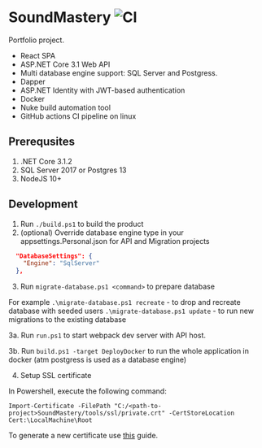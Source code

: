 # SoundMastery ![CI](https://github.com/arublevsky/soundmastery/workflows/CI/badge.svg)

Portfolio project. 

* React SPA
* ASP.NET Core 3.1 Web API
* Multi database engine support: SQL Server and Postgress.
* Dapper
* ASP.NET Identity with JWT-based authentication
* Docker
* Nuke build automation tool
* GitHub actions CI pipeline on linux

## Prerequsites

1. .NET Core 3.1.2
2. SQL Server 2017 or Postgres 13
3. NodeJS 10+

## Development

1. Run `./build.ps1` to build the product
2. (optional) Override database engine type in your appsettings.Personal.json for API and Migration projects
```json
  "DatabaseSettings": {
    "Engine": "SqlServer"
  },
```
3. Run `migrate-database.ps1 <command>` to prepare database

For example
`.\migrate-database.ps1 recreate` - to drop and recreate database with seeded users
`.\migrate-database.ps1 update` - to run new migrations to the existing database

3a. Run `run.ps1` to start webpack dev server with API host.

3b. Run `build.ps1 -target DeployDocker` to run the whole application in docker (atm postgress is used as a database engine)

4. Setup SSL certificate

In Powershell, execute the following command:

`Import-Certificate -FilePath "C:/<path-to-project>SoundMastery/tools/ssl/private.crt" -CertStoreLocation Cert:\LocalMachine\Root`

To generate a new certificate use [this](https://gist.github.com/pgilad/63ddb94e0691eebd502deee207ff62bd) guide.
